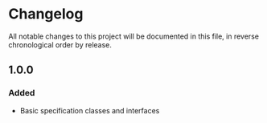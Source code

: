 # Changelog

All notable changes to this project will be documented in this file, in reverse chronological order by release.

## 1.0.0

### Added

- Basic specification classes and interfaces
